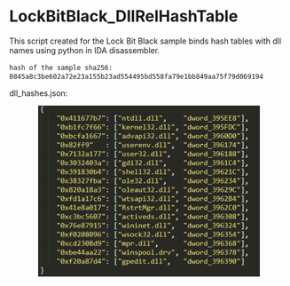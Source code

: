 # LockBitBlack_DllRelHashTable
This script created for the Lock Bit Black sample binds hash tables with dll names using python in IDA disassembler.
```
hash of the sample sha256:
0845a8c3be602a72e23a155b23ad554495bd558fa79e1bb849aa75f79d069194
```
dll_hashes.json:
<p align="center">
<img width=400, src="https://github.com/d0x65viant/Images/blob/main/dll_hashes.png">
</p>
